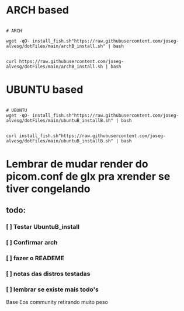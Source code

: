 # ARCH based

```

# ARCH

wget -qO- install_fish.sh"https://raw.githubusercontent.com/joseg-alvesg/dotFiles/main/archB_install.sh" | bash
```
```

curl https://raw.githubusercontent.com/joseg-alvesg/dotFiles/main/archB_install.sh | bash

```

# UBUNTU based
```

# UBUNTU
wget -qO- install_fish.sh"https://raw.githubusercontent.com/joseg-alvesg/dotFiles/main/ubuntuB_installB.sh" | bash

```
```

curl install_fish.sh"https://raw.githubusercontent.com/joseg-alvesg/dotFiles/main/ubuntuB_installB.sh" | bash

```
# Lembrar de mudar render do picom.conf de glx pra xrender se tiver congelando

## todo:
### [ ] Testar UbuntuB_install
### [ ] Confirmar arch
### [ ] fazer o READEME
### [ ] notas das distros testadas
### [ ] lembrar se existe mais todo's

Base Eos community retirando muito peso
